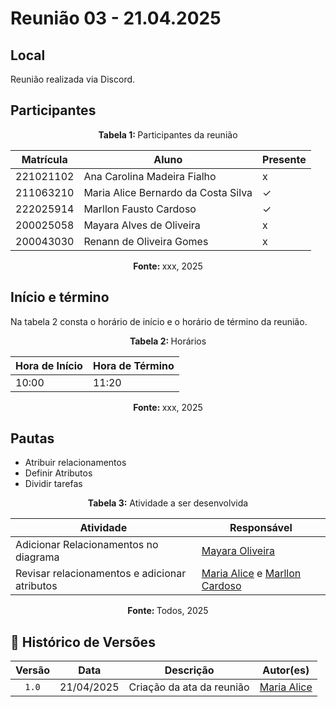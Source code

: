 # Reunião 03 - 21.04.2025

## Local
Reunião realizada via Discord.

## Participantes

<p align="center"><strong> Tabela 1:  </strong>Participantes da reunião</p>

| Matrícula | Aluno                               | Presente |
| --------- | ----------------------------------- | -------- |
| 221021102 | Ana Carolina Madeira Fialho         | x        |
| 211063210 | Maria Alice Bernardo da Costa Silva | ✓        |
| 222025914 | Marllon Fausto Cardoso              | ✓        |
| 200025058 | Mayara Alves de Oliveira            | x        |
| 200043030 | Renann de Oliveira Gomes            | x        |

<p align="center"><strong> Fonte: </strong> xxx, 2025</p>

<!-- 

    Se o membro estiver presente: ✓
    Se o membro faltar: x

 -->

<!-- 
    Matrículas e github pra facilitar:

    222025914  [Marllon Cardoso](https://github.com/m4rllon)
    200025058  [Mayara Oliveira](https://github.com/mayara-tech)
    200043030  [Renann Gomes](https://github.com/renannOgomes)
    211063210  [Maria Alice](https://github.com/maliz30)
    221021102  [Ana Carolina Fialho](https://github.com/anawcarol)
 -->

## Início e término
Na tabela 2 consta o horário de início e o horário de término da reunião.


<p align="center"><strong>Tabela 2: </strong>Horários</p>

| Hora de Início | Hora de Término |
| -------------- | --------------- |
| 10:00          | 11:20           |

<p align="center"><strong>Fonte: </strong> xxx, 2025</p>


## Pautas

- Atribuir relacionamentos
- Definir Atributos
- Dividir tarefas
  

<p align="center"><strong>Tabela 3:</strong> Atividade a ser desenvolvida</p>

| Atividade                                     | Responsável                                                                               |
| --------------------------------------------- | ----------------------------------------------------------------------------------------- |
| Adicionar Relacionamentos no diagrama         | [Mayara Oliveira](https://github.com/mayara-tech)                                         |
| Revisar relacionamentos e adicionar atributos | [Maria Alice](https://github.com/maliz30) e [Marllon Cardoso](https://github.com/m4rllon) |

<p align="center"><strong>Fonte: </strong>Todos, 2025</p>


## 📑 Histórico de Versões

| Versão |    Data    | Descrição |            Autor(es)            |
| :----: | :--------: | :-------: | :-----------------------------: |
| `1.0`  | 21/04/2025 |   Criação da ata da reunião    | [Maria Alice](https://github.com/maliz30) |